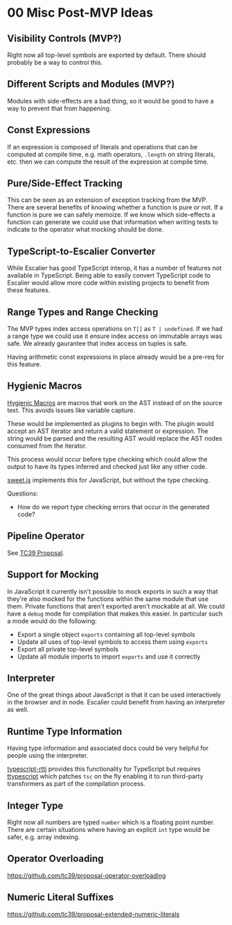 # 00 Misc Post-MVP Ideas

## Visibility Controls (MVP?)

Right now all top-level symbols are exported by default. There should probably
be a way to control this.

## Different Scripts and Modules (MVP?)

Modules with side-effects are a bad thing, so it would be good to have a way to
prevent that from happening.

## Const Expressions

If an expression is composed of literals and operations that can be computed at
compile time, e.g. math operators, `.length` on string literals, etc. then we
can compute the result of the expression at compile time.

## Pure/Side-Effect Tracking

This can be seen as an extension of exception tracking from the MVP. There are
several benefits of knowing whether a function is pure or not. If a function is
pure we can safely memoize. If we know which side-effects a function can
generate we could use that information when writing tests to indicate to the
operator what mocking should be done.

## TypeScript-to-Escalier Converter

While Escalier has good TypeScript interop, it has a number of features not
available in TypeScript. Being able to easily convert TypeScript code to
Escalier would allow more code within existing projects to benefit from these
features.

## Range Types and Range Checking

The MVP types index access operations on `T[]` as `T | undefined`. If we had a
range type we could use it ensure index access on immutable arrays was safe. We
already gaurantee that index access on tuples is safe.

Having arithmetic const expressions in place already would be a pre-req for this
feature.

## Hygienic Macros

[Hygienic Macros](https://en.wikipedia.org/wiki/Hygienic_macro) are macros that
work on the AST instead of on the source text. This avoids issues like variable
capture.

These would be implemented as plugins to begin with. The plugin would
accept an AST iterator and return a valid statement or expression. The string
would be parsed and the resulting AST would replace the AST nodes consumed from
the iterator.

This process would occur before type checking which could allow the output to
have its types inferred and checked just like any other code.

[sweet.js](https://www.sweetjs.org) implements this for JavaScript, but without
the type checking.

Questions:

- How do we report type checking errors that occur in the generated code?

## Pipeline Operator

See [TC39 Proposal](https://github.com/tc39/proposal-pipeline-operator).

## Support for Mocking

In JavaScript it currently isn't possible to mock exports in such a way that
they're also mocked for the functions within the same module that use them.
Private functions that aren't exported aren't mockable at all. We could have a
`debug` mode for compilation that makes this easier. In particular such a mode
would do the following:

- Export a single object `exports` containing all top-level symbols
- Update all uses of top-level symbols to access them using `exports`
- Export all private top-level symbols
- Update all module imports to import `exports` and use it correctly

## Interpreter

One of the great things about JavaScript is that it can be used interactively in
the browser and in node. Escalier could benefit from having an interpreter as
well.

## Runtime Type Information

Having type information and associated docs could be very helpful for people
using the interpreter.

[typescript-rtti](https://github.com/typescript-rtti/typescript-rtti) provides
this functionality for TypeScript but requires
[ttypescript](https://github.com/cevek/ttypescript) which patches `tsc` on the
fly enabling it to run third-party transformers as part of the compilation
process.

## Integer Type

Right now all numbers are typed `number` which is a floating point number.
There are certain situations where having an explicit `int` type would be safer,
e.g. array indexing.

## Operator Overloading

https://github.com/tc39/proposal-operator-overloading

## Numeric Literal Suffixes

https://github.com/tc39/proposal-extended-numeric-literals
